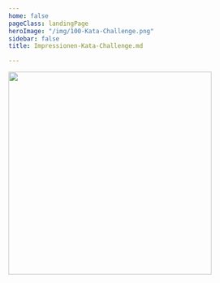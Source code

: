 ```yaml
---
home: false
pageClass: landingPage
heroImage: "/img/100-Kata-Challenge.png"
sidebar: false
title: Impressionen-Kata-Challenge.md

---
```

<img src="/media/Kata-Challenge-01.jpg" height="400" width="400">